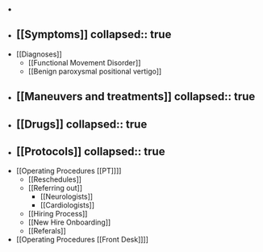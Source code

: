 -
- [[Symptoms]]
  collapsed:: true
	-
- [[Diagnoses]]
	- [[Functional Movement Disorder]]
	- [[Benign paroxysmal positional vertigo]]
- [[Maneuvers and treatments]]
  collapsed:: true
	-
- [[Drugs]]
  collapsed:: true
	-
- [[Protocols]]
  collapsed:: true
	-
- [[Operating Procedures [[PT]]]]
	- [[Reschedules]]
	- [[Referring out]]
		- [[Neurologists]]
		- [[Cardiologists]]
	- [[Hiring Process]]
	- [[New Hire Onboarding]]
	- [[Referals]]
- [[Operating Procedures [[Front Desk]]]]